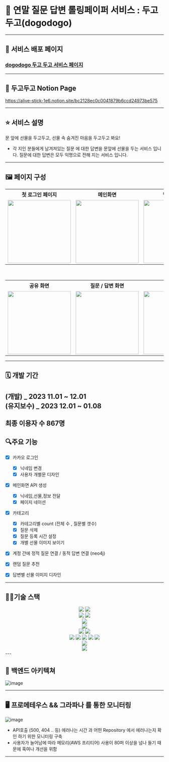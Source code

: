 # 🎄 연말 질문 답변 롤링페이퍼 서비스 : 두고두고(dogodogo)

---
## 🔗 서비스 배포 페이지
### [dogodogo 두고 두고 서비스 페이지](https://dogodogo.vercel.app/)

---

## 🎄 두고두고 Notion Page

https://alive-stick-1e6.notion.site/bc2128ec0c0041879b6ccd24973be575

---
## ⭐ 서비스 설명

문 앞에 선물을 두고두고,
선물 속 숨겨진 마음을 두고두고 봐요!

* 각 지인 분들에게 남겨져있는 질문 에 대한 답변을 문앞에 선물을 두는 서비스 입니다.
  질문에 대한 답변은 모두 익명으로 전해 지는 서비스 입니다.

---

## 🖼️ 페이지 구성

<table>
	<th> 첫 로그인 페이지</th>
	<th> 메인화면</th>
	<th> 닉네임 설정</th>
	<th> 개인 문 디자인</th>
	<th> 답변페이지</th>
	<th> 사이드바</th>
	<th> 이용방법</th>
	<tr>
		<td><img width="200px" src="https://github.com/dogo-dogo/backend/assets/80689135/47204687-3edf-487a-badb-608fad04c915"></td>
		<td><img width="200px" src="https://github.com/dogo-dogo/backend/assets/80689135/e200238c-872e-4457-9655-bc9e92a222d1"></td>
    <td><img width="200px" src="https://github.com/dogo-dogo/backend/assets/80689135/800e611b-1449-4af2-93bf-7000c3ad8074"></td>
    <td><img width="200px" src="https://github.com/dogo-dogo/backend/assets/80689135/076638df-4fb1-4a1a-9d52-e5d5c14f5acc"></td>
	   <td><img width="200px" src="https://github.com/dogo-dogo/backend/assets/80689135/cbf2cb58-199e-483b-aad2-19e41029d6d7"></td>
    <td><img width="200px" src="https://github.com/dogo-dogo/backend/assets/80689135/e95fcd57-5797-4c14-88b6-7667d6ef43cc"></td>
    <td><img width="200px" src="https://github.com/dogo-dogo/backend/assets/80689135/323c5371-c8b1-4ef3-9cb1-c66dfb849329"></td>
</tr>
</table>
<br/>
<table>
	<th>공유 화면</th>
  <th>질문 / 답변 화면</th>
	<th>다른 질문</th>
	<th>선물 이미지 선택(질문/답변)</th>
	<th>선물 이미지 완료</th>
	<tr>
    <td><img width="200px" src="https://github.com/dogo-dogo/backend/assets/80689135/eb2c543d-e0b2-49f3-a53e-b7ae23da7144"></td>
		<td><img width="200px" src="https://github.com/dogo-dogo/backend/assets/80689135/8d91914a-05b0-4687-8b5c-e04d58237575"></td>
		<td><img width="200px" src="https://github.com/dogo-dogo/backend/assets/80689135/223aab42-041e-442f-a997-5231ed3ecd7d"></td>
		<td><img width="200px" src="https://github.com/dogo-dogo/backend/assets/80689135/86c82b80-f1e8-4456-9530-b86ecb8df943"></td>
		<td><img width="200px" src="https://github.com/dogo-dogo/backend/assets/80689135/d13fc960-c3c0-48f8-b756-135cb7982c65"></td>
	</tr>
</table>

---

## 🗓️ 개발 기간
(**개발**) _ 2023 11.01 ~ 12.01 <br>
(**유지보수**) _ 2023 12.01 ~ 01.08 <br> 
<br> 최종 이용자 수 867명
---
## 🔍주요 기능 

- [x] 카카오 로그인
  - [x] 닉네임 변경
  - [x] 사용자 개별문 디자인
- [x] 메인화면 API 생성
  - [x] 닉네임,선물,정보 전달 
  - [x] 페이지 네이션
- [x] 카테고리 
  - [x] 카테고리별 count (전체 수 , 질문별 갯수)
  - [x] 질문 삭제
  - [x] 질문 등록 시간 설정
  - [x] 개별 선물 이미지 보이기 
- [x] 계정 간에 정적 질문 연결 / 동적 답변 연결 (neo4j)
- [x] 랜덤 질문 추천
- [x] 답변별 선물 이미지 디자인 


---
## 👨‍💻기술 스택
<div align="center">

<img src="https://img.shields.io/badge/JAVA 17-red?style=for-the-badge&logo=Java&logoColor=white">
<img src="https://img.shields.io/badge/gradle-02303A?style=for-the-badge&logo=gradle&logoColor=white"> <br>
<img src="https://img.shields.io/badge/spring Boot-6DB33F?style=for-the-badge&logo=springboot&logoColor=white"> 
<img src="https://img.shields.io/badge/swagger-85EA2D?style=for-the-badge&logo=swagger&logoColor=white"> <br>
<img src="https://img.shields.io/badge/nginx-85EA2D?style=for-the-badge&logo=nginx&logoColor=white"> <br>
<img src="https://img.shields.io/badge/spring Security-6DB33F?style=for-the-badge&logo=springsecurity&logoColor=white"> <br>
<img src="https://img.shields.io/badge/github-181717?style=for-the-badge&logo=github&logoColor=white">
<img src="https://img.shields.io/badge/Intellij-000000?style=for-the-badge&logo=intellijidea&logoColor=white"><br>
<img src="https://img.shields.io/badge/amazon ec2-FF9900?style=for-the-badge&logo=amazonec2&logoColor=white">
<img src="https://img.shields.io/badge/amazon s3-569A31?style=for-the-badge&logo=amazons3&logoColor=white">
<img src="https://img.shields.io/badge/docker-2496ED?style=for-the-badge&logo=Docker&logoColor=white">
<img src="https://img.shields.io/badge/prometheus-E6522C?style=for-the-badge&logo=prometheus&logoColor=white">
<img src="https://img.shields.io/badge/grafana-F46800?style=for-the-badge&logo=grafana&logoColor=white"> <br>
<img src="https://img.shields.io/badge/neo4j-4581C3?style=for-the-badge&logo=neo4j&logoColor=white"> <br>
<img src="https://img.shields.io/badge/github actions-2088FF?style=for-the-badge&logo=githubactions&logoColor=white">

</div>
---

## 🧐 백엔드 아키텍쳐

![image](https://github.com/FootStepteam/footstep_BE/assets/80689135/d19f9a5b-e19a-4755-b68b-0b094d182529)

---

## 🖥️ 프로메테우스 && 그라파나 를 통한 모니터링 <br>
![image](https://github.com/FootStepteam/footstep_BE/assets/80689135/9e274949-3818-4e24-bc31-05c866e2b4ba)

* API호출 (500, 404 .. 등) 에러나는 시간 과 어떤 Repository 에서 에러나는지 확인 하기 위한 모니터링 구축 
* 사용자가 늘어남에 따라 메모리(AWS 프리티어) 사용이 80퍼 이상을 넘나 들기 때문에 혹여나 개선을 위함

---

